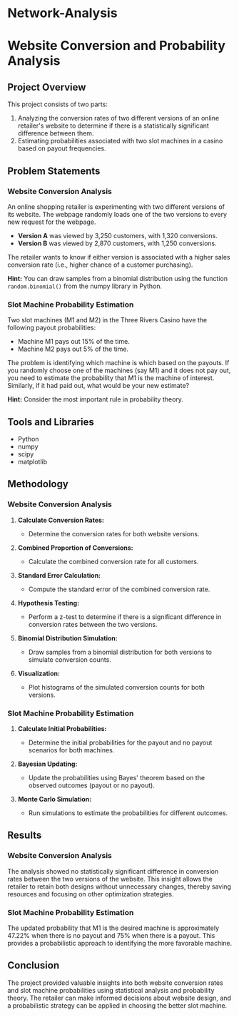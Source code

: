 # Network-Analysis
# Website Conversion and Probability Analysis

## Project Overview

This project consists of two parts:
1. Analyzing the conversion rates of two different versions of an online retailer's website to determine if there is a statistically significant difference between them.
2. Estimating probabilities associated with two slot machines in a casino based on payout frequencies.

## Problem Statements

### Website Conversion Analysis

An online shopping retailer is experimenting with two different versions of its website. The webpage randomly loads one of the two versions to every new request for the webpage. 
- **Version A** was viewed by 3,250 customers, with 1,320 conversions.
- **Version B** was viewed by 2,870 customers, with 1,250 conversions.

The retailer wants to know if either version is associated with a higher sales conversion rate (i.e., higher chance of a customer purchasing). 

**Hint:** You can draw samples from a binomial distribution using the function `random.binomial()` from the numpy library in Python.

### Slot Machine Probability Estimation

Two slot machines (M1 and M2) in the Three Rivers Casino have the following payout probabilities:
- Machine M1 pays out 15% of the time.
- Machine M2 pays out 5% of the time.

The problem is identifying which machine is which based on the payouts. If you randomly choose one of the machines (say M1) and it does not pay out, you need to estimate the probability that M1 is the machine of interest. Similarly, if it had paid out, what would be your new estimate?

**Hint:** Consider the most important rule in probability theory.

## Tools and Libraries

- Python
- numpy
- scipy
- matplotlib

## Methodology

### Website Conversion Analysis

1. **Calculate Conversion Rates:**
   - Determine the conversion rates for both website versions.

2. **Combined Proportion of Conversions:**
   - Calculate the combined conversion rate for all customers.

3. **Standard Error Calculation:**
   - Compute the standard error of the combined conversion rate.

4. **Hypothesis Testing:**
   - Perform a z-test to determine if there is a significant difference in conversion rates between the two versions.

5. **Binomial Distribution Simulation:**
   - Draw samples from a binomial distribution for both versions to simulate conversion counts.

6. **Visualization:**
   - Plot histograms of the simulated conversion counts for both versions.

### Slot Machine Probability Estimation

1. **Calculate Initial Probabilities:**
   - Determine the initial probabilities for the payout and no payout scenarios for both machines.

2. **Bayesian Updating:**
   - Update the probabilities using Bayes' theorem based on the observed outcomes (payout or no payout).

3. **Monte Carlo Simulation:**
   - Run simulations to estimate the probabilities for different outcomes.
  

## Results

### Website Conversion Analysis

The analysis showed no statistically significant difference in conversion rates between the two versions of the website. This insight allows the retailer to retain both designs without unnecessary changes, thereby saving resources and focusing on other optimization strategies.

### Slot Machine Probability Estimation

The updated probability that M1 is the desired machine is approximately 47.22% when there is no payout and 75% when there is a payout. This provides a probabilistic approach to identifying the more favorable machine.

## Conclusion

The project provided valuable insights into both website conversion rates and slot machine probabilities using statistical analysis and probability theory. The retailer can make informed decisions about website design, and a probabilistic strategy can be applied in choosing the better slot machine.

